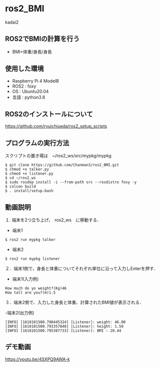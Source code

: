 # ros2_BMI
kadai2

## ROS2でBMIの計算を行う

- BMI=体重/身長/身長


## 使用した環境
- Raspberry Pi 4 ModelB
- ROS2 : foxy
- OS : Ubuntu20.04
- 言語 : python3.8

## ROS2のインストールについて
https://github.com/ryuichiueda/ros2_setup_scripts

## プログラムの実行方法

スクリプトの置き場は　~/ros2_ws/src/mypkg/mypkg

```
$ git clone https://github.com/Chanman3/ros2_BMI.git
$ chmod +x talker.py
$ chmod +x listener.py
$ cd ~/ros2_ws
$ sudo rosdep install -i --from-path src --rosdistro foxy -y
$ colcon build
$ . install/setup.bash
```


## 動画説明

１. 端末を2つ立ち上げ，　ros2_ws　に移動する．

- 端末1　
```
$ ros2 run mypkg talker
```

- 端末2
```
$ ros2 run mypkg listener
```

２．端末1側で，身長と体重についてそれぞれ単位に沿って入力しEnterを押す．

- 端末1(入力例)
```
How much do yo weight?(Kg)46
How tall are you?(m)1.5
```

３．端末2側で、入力した身長と体重、計算されたBMI値が表示される．

-端末2(出力例)　
```
[INFO] [1610101500.790445324] [Listener]: weight: 46.00
[INFO] [1610101500.793357840] [Listener]: height: 1.50
[INFO] [1610101500.795387733] [Listener]: BMI : 20.44
```



## デモ動画
https://youtu.be/4SXPQ9AWA-k

